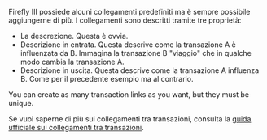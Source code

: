 Firefly III possiede alcuni collegamenti predefiniti ma è sempre possibile aggiungerne di più. I collegamenti sono descritti tramite tre proprietà:

* La descrezione. Questa è ovvia.
* Descrizione in entrata. Questa descrive come la transazione A è influenzata da B. Immagina la transazione B "viaggio" che in qualche modo cambia la transazione A.
* Descrizione in uscita. Questa descrive come la transazione A influenza B. Come per il precedente esempio ma al contrario.

You can create as many transaction links as you want, but they must be unique.

Se vuoi saperne di più sui collegamenti tra transazioni, consulta la [guida ufficiale sui collegamenti tra transazioni](https://firefly-iii.readthedocs.io/en/latest/advanced/links.html).